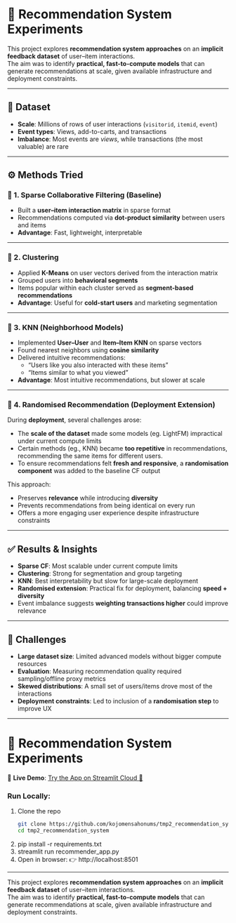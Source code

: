 # :mag_right: Recommendation System Experiments

This project explores **recommendation system approaches** on an **implicit feedback dataset** of user–item interactions.  
The aim was to identify **practical, fast-to-compute models** that can generate recommendations at scale, given available infrastructure and deployment constraints.  

---

## 📂 Dataset

- **Scale**: Millions of rows of user interactions (`visitorid`, `itemid`, `event`)  
- **Event types**: Views, add-to-carts, and transactions  
- **Imbalance**: Most events are *views*, while transactions (the most valuable) are rare  

---

## ⚙️ Methods Tried

### 🔹 1. Sparse Collaborative Filtering (Baseline)
- Built a **user–item interaction matrix** in sparse format  
- Recommendations computed via **dot-product similarity** between users and items  
- **Advantage**: Fast, lightweight, interpretable  

---

### 🔹 2. Clustering
- Applied **K-Means** on user vectors derived from the interaction matrix  
- Grouped users into **behavioral segments**  
- Items popular within each cluster served as **segment-based recommendations**  
- **Advantage**: Useful for **cold-start users** and marketing segmentation  

---

### 🔹 3. KNN (Neighborhood Models)
- Implemented **User–User** and **Item–Item KNN** on sparse vectors  
- Found nearest neighbors using **cosine similarity**  
- Delivered intuitive recommendations:  
  - “Users like you also interacted with these items”  
  - “Items similar to what you viewed”  
- **Advantage**: Most intuitive recommendations, but slower at scale  

---

### 🔹 4. Randomised Recommendation (Deployment Extension)
During **deployment**, several challenges arose:  
- The **scale of the dataset** made some models (eg. LightFM) impractical under current compute limits  
- Certain methods (eg., KNN) became **too repetitive** in recommendations, recommending the same items for different users.
- To ensure recommendations felt **fresh and responsive**, a **randomisation component** was added to the baseline CF output  

This approach:  
- Preserves **relevance** while introducing **diversity**  
- Prevents recommendations from being identical on every run  
- Offers a more engaging user experience despite infrastructure constraints  

---

## ✅ Results & Insights

- **Sparse CF**: Most scalable under current compute limits  
- **Clustering**: Strong for segmentation and group targeting  
- **KNN**: Best interpretability but slow for large-scale deployment  
- **Randomised extension**: Practical fix for deployment, balancing **speed + diversity**  
- Event imbalance suggests **weighting transactions higher** could improve relevance  

---

## 🚧 Challenges

- **Large dataset size**: Limited advanced models without bigger compute resources  
- **Evaluation**: Measuring recommendation quality required sampling/offline proxy metrics  
- **Skewed distributions**: A small set of users/items drove most of the interactions  
- **Deployment constraints**: Led to inclusion of a **randomisation step** to improve UX  

---

# :mag_right: Recommendation System Experiments

📢 **Live Demo**: [Try the App on Streamlit Cloud 🚀](https://ecommerce-recommendation-system-001.streamlit.app/)

### Run Locally:
1. Clone the repo  
   ```bash
   git clone https://github.com/kojomensahonums/tmp2_recommendation_system.git
   cd tmp2_recommendation_system
2. pip install -r requirements.txt
3. streamlit run recommender_app.py
4. Open in browser: 👉 http://localhost:8501
---

This project explores **recommendation system approaches** on an **implicit feedback dataset** of user–item interactions.  
The aim was to identify **practical, fast-to-compute models** that can generate recommendations at scale, given available infrastructure and deployment constraints.  
